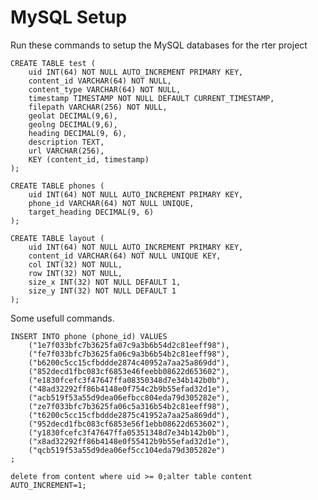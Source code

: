 MySQL Setup
===========

Run these commands to setup the MySQL databases for the rter project

	CREATE TABLE test (
		uid INT(64) NOT NULL AUTO_INCREMENT PRIMARY KEY,
		content_id VARCHAR(64) NOT NULL,
		content_type VARCHAR(64) NOT NULL,
		timestamp TIMESTAMP NOT NULL DEFAULT CURRENT_TIMESTAMP,
		filepath VARCHAR(256) NOT NULL,
		geolat DECIMAL(9,6),
		geolng DECIMAL(9,6),
		heading DECIMAL(9, 6),
		description TEXT,
		url VARCHAR(256),
		KEY (content_id, timestamp)
	);

	CREATE TABLE phones (
		uid INT(64) NOT NULL AUTO_INCREMENT PRIMARY KEY,
		phone_id VARCHAR(64) NOT NULL UNIQUE,
		target_heading DECIMAL(9, 6)
	);

	CREATE TABLE layout (
		uid INT(64) NOT NULL AUTO_INCREMENT PRIMARY KEY,
		content_id VARCHAR(64) NOT NULL UNIQUE KEY,
		col INT(32) NOT NULL,
		row INT(32) NOT NULL,
		size_x INT(32) NOT NULL DEFAULT 1,
		size_y INT(32) NOT NULL DEFAULT 1
	);


Some usefull commands.

	INSERT INTO phone (phone_id) VALUES
		("1e7f033bfc7b3625fa07c9a3b6b54d2c81eeff98"),
		("fe7f033bfc7b3625fa06c9a3b6b54b2c81eeff98"),
		("b6200c5cc15cfbddde2874c40952a7aa25a869dd"),
		("852decd1fbc083cf6853e46feebb08622d653602"),
		("e1830fcefc3f47647ffa08350348d7e34b142b0b"),
		("48ad32292ff86b4148e0f754c2b9b55efad32d1e"),
		("acb519f53a55d9dea06efbcc804eda79d305282e"),
		("ze7f033bfc7b3625fa06c5a316b54b2c81eeff98"),
		("t6200c5cc15cfbddde2875c41952a7aa25a869dd"),
		("952decd1fbc083cf6853e56f1ebb08622d653602"),
		("y1830fcefc3f47647ffa05351348d7e34b142b0b"),
		("x8ad32292ff86b4148e0f55412b9b55efad32d1e"),
		("qcb519f53a55d9dea06ef5cc104eda79d305282e")
	;

	delete from content where uid >= 0;alter table content AUTO_INCREMENT=1;